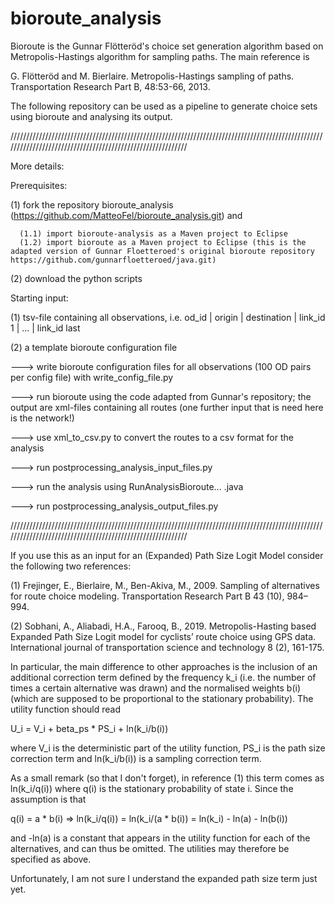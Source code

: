 # bioroute_analysis

Bioroute is the Gunnar Flötteröd's choice set generation algorithm based on Metropolis-Hastings algorithm for sampling paths. The main reference is

G. Flötteröd and M. Bierlaire. Metropolis-Hastings sampling of paths. Transportation Research Part B, 48:53-66, 2013.

The following repository can be used as a pipeline to generate choice sets using bioroute and analysing its output.


///////////////////////////////////////////////////////////////////////////////////////////////////////////////////////////////////////////////////////////

More details:

Prerequisites:

  (1) fork the repository bioroute_analysis (https://github.com/MatteoFel/bioroute_analysis.git) and
  
      (1.1) import bioroute-analysis as a Maven project to Eclipse
      (1.2) import bioroute as a Maven project to Eclipse (this is the adapted version of Gunnar Floetteroed's original bioroute repository https://github.com/gunnarfloetteroed/java.git)
  
  (2) download the python scripts 

Starting input: 

  (1) tsv-file containing all observations, i.e. od_id | origin | destination | link_id 1 | ... | link_id last
  
  (2) a template bioroute configuration file

---> write bioroute configuration files for all observations (100 OD pairs per config file) with write_config_file.py

---> run bioroute using the code adapted from Gunnar's repository; the output are xml-files containing all routes
     (one further input that is need here is the network!)

---> use xml_to_csv.py to convert the routes to a csv format for the analysis

---> run postprocessing_analysis_input_files.py

---> run the analysis using RunAnalysisBioroute... .java

---> run postprocessing_analysis_output_files.py

  
///////////////////////////////////////////////////////////////////////////////////////////////////////////////////////////////////////////////////////////

If you use this as an input for an (Expanded) Path Size Logit Model consider the following two references:

(1) Frejinger, E., Bierlaire, M., Ben-Akiva, M., 2009. Sampling of alternatives for route choice modeling. Transportation Research Part B 43 (10), 984–994.

(2) Sobhani, A., Aliabadi, H.A., Farooq, B., 2019. Metropolis-Hasting based Expanded Path Size Logit model for cyclists’ route choice using GPS data. International journal of transportation science and technology 8 (2), 161-175.


In particular, the main difference to other approaches is the inclusion of an additional correction term defined by the frequency k_i (i.e. the number of times a certain alternative was drawn) and the normalised weights b(i) (which are supposed to be proportional to the stationary probability). The utility function should read

U_i = V_i + beta_ps * PS_i + ln(k_i/b(i))

where V_i is the deterministic part of the utility function, PS_i is the path size correction term and ln(k_i/b(i)) is a sampling correction term.

As a small remark (so that I don't forget), in reference (1) this term comes as ln(k_i/q(i)) where q(i) is the stationary probability of state i. Since the assumption is that

q(i) = a * b(i) => ln(k_i/q(i)) = ln(k_i/(a * b(i)) = ln(k_i) - ln(a) - ln(b(i))

and -ln(a) is a constant that appears in the utility function for each of the alternatives, and can thus be omitted. The utilities may therefore be specified as above.

Unfortunately, I am not sure I understand the expanded path size term just yet.
